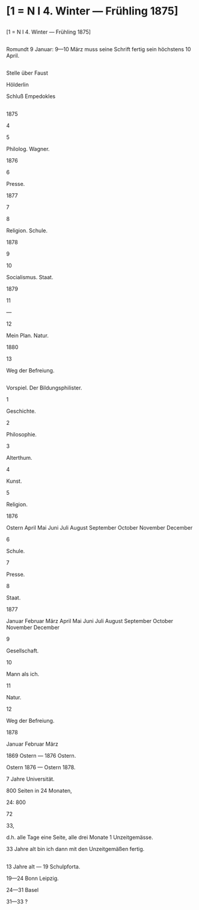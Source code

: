 # [1 = N I 4. Winter — Frühling 1875]

## 

[1 = N I 4. Winter — Frühling 1875]

## 

Romundt 9 Januar: 9—10 März muss seine Schrift fertig sein höchstens 10 April.

## 

Stelle über Faust

Hölderlin

Schluß Empedokles

## 

1875 

4

5

Philolog. Wagner.

1876

6

Presse.

1877

7

8

Religion. Schule.

1878

9

10

Socialismus. Staat.

1879

11

—

12

Mein Plan. Natur.

1880

13

Weg der Befreiung.

## 

Vorspiel. Der Bildungsphilister.

1 

Geschichte.

2 

Philosophie.

3 

Alterthum.

4 

Kunst.

5 

Religion.

1876 

Ostern April Mai Juni
Juli August September
October November December

6 

Schule.

7 

Presse.

8 

Staat.

1877 

Januar Februar März
April Mai Juni
Juli August September
October November December

9 

Gesellschaft.

10 

Mann als ich.

11 

Natur.

12 

Weg der Befreiung.

1878 

Januar Februar März

1869 Ostern — 1876 Ostern.

Ostern 1876 — Ostern 1878.

7 Jahre Universität.

800 Seiten in 24 Monaten,

24: 800

72

33,

d.h. alle Tage eine Seite, alle drei Monate 1 Unzeitgemässe.

33 Jahre alt bin ich dann mit den Unzeitgemäßen fertig.

## 

13 Jahre alt — 19 Schulpforta.

19—24 Bonn Leipzig.

24—31 Basel

31—33 ?
